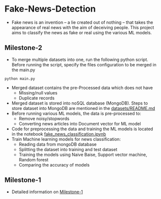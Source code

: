 # Fake-News-Detection
* Fake news is an invention – a lie created out of nothing – that takes the appearance of real news with the aim of deceiving people. This project aims to classify the news as fake or real using the various ML models.

## Milestone-2 
* To merge multiple datasets into one, run the following python script. Before running the script, specify the files configuration to be merged in the main.py
```
python main.py
```  
* Merged dataset contains the pre-Processed data which does not have
    - Missing/null values
    - Duplicate records
* Merged dataset is stored into noSQL database (MongoDB). Steps to store dataset into MongoDB are mentioned in the [datasets/README.md](https://github.com/Arpit2903/Fake-News-Detection/dataset) 
* Before running various ML models, the data is pre-processed to:
    - Remove noisy/stopwords 
    - Converting news articles into Document vector for ML model
* Code for preprocessing the data and training the ML models is located in the notebook [fake_news_classification.ipynb](https://github.com/Arpit2903/Fake-News-Detection/blob/master/fake_news_classification.ipynb) 
* Train Machine learning models for news classification:
    - Reading data from mongoDB database
    - Splitting the dataset into training and test dataset
    - Training the models using Naive Baise, Support vector machine, Random forest
    - Comparing the accuracy of models

## Milestone-1
* Detailed information on [Milestone-1](https://github.com/Arpit2903/Fake-News-Detection/blob/master/Milestone1.pdf)